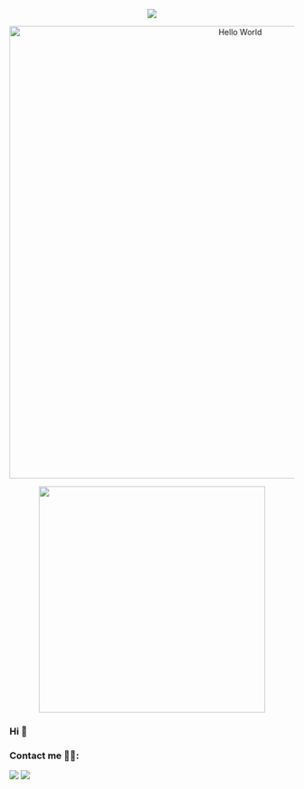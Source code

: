 <p align='center'>
    <img src="https://capsule-render.vercel.app/api?type=waving&color=auto&height=300&section=header&text=HI%20THERE!&fontSize=90&animation=fadeIn&fontAlignY=38&desc=多喜乐，常安宁。&descAlignY=51&descAlign=62"/>
</p>
<p align="center">
    <!-- https://github.com/DenverCoder1/readme-typing-svg -->
    <img width="800" src="https://readme-typing-svg.demolab.com?font=LXGW+WenKai+TC&size=22&pause=1000&center=true&vCenter=true&random=false&width=600&lines=This+world+will+get+better;%E8%BF%99%E4%B8%AA%E4%B8%96%E7%95%8C%E4%BC%9A%E5%A5%BD%E7%9A%84" alt="Hello World" title="Hello World"/>
</p>
<p align="center">
    <img align="center" width="400" src="https://github-readme-stats.vercel.app/api?username=yiktt&theme=transparent&include_all_commits=true&show_icons=true&hide_border=true" />
</p>

### Hi 👋

### Contact me 🙋‍♂:

[![](https://cdn.jsdelivr.net/gh/yiktt/cdn/img/yiktt/tg.svg)](https://t.me/SanRenBot)
[![](https://cdn.jsdelivr.net/gh/yiktt/cdn/img/yiktt/gmail.svg)](mailto:yiktt@proton.me)



